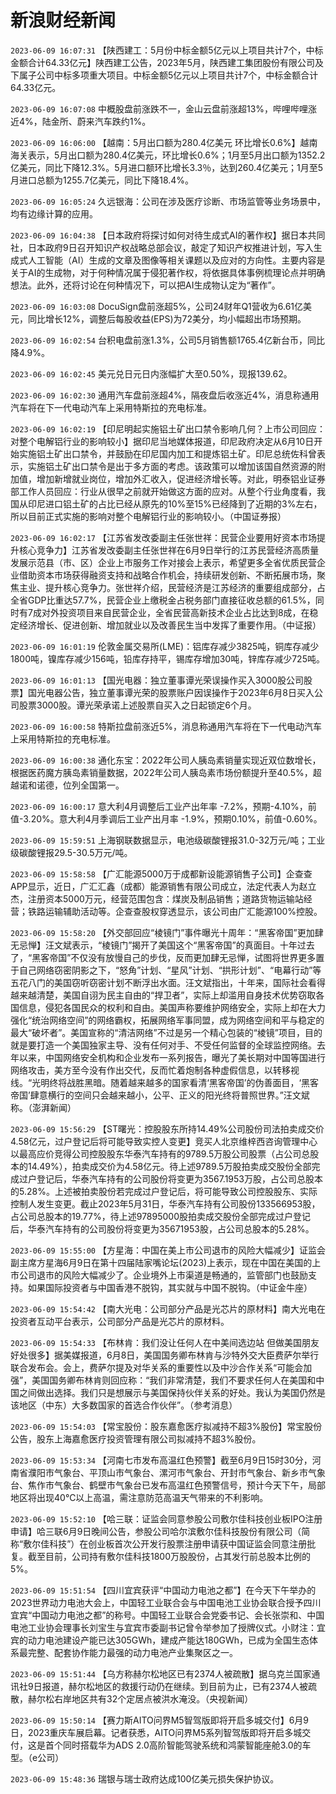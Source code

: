 # 新浪财经新闻
`2023-06-09 16:07:31` 【陕西建工：5月份中标金额5亿元以上项目共计7个，中标金额合计64.33亿元】陕西建工公告，2023年5月，陕西建工集团股份有限公司及下属子公司中标多项重大项目。中标金额5亿元以上项目共计7个，中标金额合计64.33亿元。

`2023-06-09 16:07:08` 中概股盘前涨跌不一，金山云盘前涨超13%，哔哩哔哩涨近4%，陆金所、蔚来汽车跌约1%。

`2023-06-09 16:06:00` 【越南：5月出口额为280.4亿美元 环比增长0.6%】越南海关表示，5月出口额为280.4亿美元，环比增长0.6%；1月至5月出口额为1352.2亿美元，同比下降12.3%。5月进口额环比增长3.3％，达到260.4亿美元；1月至5月进口总额为1255.7亿美元，同比下降18.4%。

`2023-06-09 16:05:24` 久远银海：公司在涉及医疗诊断、市场监管等业务场景中，均有边缘计算的应用。

`2023-06-09 16:04:38` 【日本政府将探讨如何对待生成式AI的著作权】据日本共同社，日本政府9日召开知识产权战略总部会议，敲定了知识产权推进计划，写入生成式人工智能（AI）生成的文章及图像等相关课题以及应对的方向性。主要内容是关于AI的生成物，对于何种情况属于侵犯著作权，将依据具体事例梳理论点并明确想法。此外，还将讨论在何种情况下，可以把AI生成物认定为“著作”。

`2023-06-09 16:03:08` DocuSign盘前涨超5%，公司24财年Q1营收为6.61亿美元，同比增长12%，调整后每股收益(EPS)为72美分，均小幅超出市场预期。

`2023-06-09 16:02:54` 台积电盘前涨1.3%，公司5月销售额1765.4亿新台币，同比降4.9%。

`2023-06-09 16:02:45` 美元兑日元日内涨幅扩大至0.50%，现报139.62。

`2023-06-09 16:02:30` 通用汽车盘前涨超4%，隔夜盘后收涨近4%，消息称通用汽车将在下一代电动汽车上采用特斯拉的充电标准。

`2023-06-09 16:02:19` 【印尼明起实施铝土矿出口禁令影响几何？上市公司回应：对整个电解铝行业的影响较小】据印尼当地媒体报道，印尼政府决定从6月10日开始实施铝土矿出口禁令，并鼓励在印尼国内加工和提炼铝土矿。印尼总统佐科曾表示，实施铝土矿出口禁令是出于多方面的考虑。该政策可以增加该国自然资源的附加值，增加新增就业岗位，增加外汇收入，促进经济增长等。对此，明泰铝业证券部工作人员回应：行业从很早之前就开始做这方面的应对。从整个行业角度看，我国从印尼进口铝土矿的占比已经从原先的10%至15%已经降到了近期的3%左右，所以目前正式实施的影响对整个电解铝行业的影响较小。（中国证券报）

`2023-06-09 16:02:17` 【江苏省发改委副主任张世祥：民营企业要用好资本市场提升核心竞争力】江苏省发改委副主任张世祥在6月9日举行的江苏民营经济高质量发展示范县（市、区）企业上市服务工作对接会上表示，希望更多全省优质民营企业借助资本市场获得融资支持和战略合作机会，持续研发创新、不断拓展市场，聚焦主业、提升核心竞争力。张世祥介绍，民营经济是江苏经济的重要组成部分，占全省GDP比重达57.7%，民营企业上缴税金占税务部门直接征收总额的61.5%，同时有7成对外投资项目来自民营企业，全省民营高新技术企业占比达到8成，在稳定经济增长、促进创新、增加就业以及改善民生当中发挥了重要作用。（中证报）

`2023-06-09 16:01:19` 伦敦金属交易所(LME)：铝库存减少3825吨，铜库存减少1800吨，镍库存减少156吨，铅库存持平，锡库存增加30吨，锌库存减少725吨。

`2023-06-09 16:01:13` 【国光电器：独立董事谭光荣误操作买入3000股公司股票】国光电器公告，独立董事谭光荣的股票账户因误操作于2023年6月8日买入公司股票3000股。谭光荣承诺上述股票自买入之日起锁定6个月。

`2023-06-09 16:00:58` 特斯拉盘前涨近5%，消息称通用汽车将在下一代电动汽车上采用特斯拉的充电标准。

`2023-06-09 16:00:38` 通化东宝：2022年公司人胰岛素销量实现近双位数增长，根据医药魔方胰岛素销量数据，2022年公司人胰岛素市场份额提升至40.5%，超越诺和诺德，位列全国第一。

`2023-06-09 16:00:17` 意大利4月调整后工业产出年率 -7.2%，预期-4.10%，前值-3.20%。意大利4月季调后工业产出月率 -1.9%，预期0.10%，前值-0.60%。

`2023-06-09 15:59:51` 上海钢联数据显示，电池级碳酸锂报31.0-32万元/吨；工业级碳酸锂报29.5-30.5万元/吨。

`2023-06-09 15:58:58` 【广汇能源5000万于成都新设能源销售子公司】企查查APP显示，近日，广汇汇鑫（成都）能源销售有限公司成立，法定代表人为赵立杰，注册资本5000万元，经营范围包含：煤炭及制品销售；道路货物运输站经营；铁路运输辅助活动等。企查查股权穿透显示，该公司由广汇能源100%控股。

`2023-06-09 15:58:20` 【外交部回应“棱镜门”事件曝光十周年：“黑客帝国”更加肆无忌惮】汪文斌表示，“棱镜门”揭开了美国这个“黑客帝国”的真面目。十年过去了，“黑客帝国”不仅没有放慢自己的步伐，反而更加肆无忌惮，试图将世界更多置于自己网络窃密阴影之下，“怒角”计划、“星风”计划、“拱形计划”、“电幕行动”等五花八门的美国窃听窃密计划不断浮出水面。汪文斌指出，十年来，国际社会看得越来越清楚，美国自诩为民主自由的“捍卫者”，实际上却滥用自身技术优势窃取各国信息，侵犯各国民众的权利和自由。美国声称要维护网络安全，实际上却在大力强化“统治网络空间”的网络霸权，拓展网络军事同盟，成为网络空间和平与稳定的最大“破坏者”。美国宣称的“清洁网络”不过是另一个精心包装的“棱镜”项目，目的就是要打造一个美国独家主导、没有任何对手、不受任何监督的全球监控网络。去年以来，中国网络安全机构和企业发布一系列报告，曝光了美长期对中国等国进行网络攻击，美方至今没有作出交代，反而忙着炮制各种虚假信息，以转移视线。“光明终将战胜黑暗。随着越来越多的国家看清‘黑客帝国’的伪善面目，‘黑客帝国’肆意横行的空间只会越来越小，公平、正义的阳光终将普照世界。”汪文斌称。（澎湃新闻）

`2023-06-09 15:56:29` 【ST曙光：控股股东所持14.49%公司股份司法拍卖成交价4.58亿元，过户登记后将可能导致实控人变更】竞买人北京维梓西咨询管理中心以最高应价竞得公司控股股东华泰汽车持有的9789.5万股公司股票（占公司总股本的14.49%），拍卖成交价为4.58亿元。待上述9789.5万股拍卖成交股份全部完成过户登记后，华泰汽车持有的公司股份将变更为3567.1953万股，占公司总股本的5.28%。上述被拍卖股份若完成过户登记后，将可能导致公司控股股东、实际控制人发生变更。截止2023年5月31日，华泰汽车持有公司股份133566953股，占公司总股本的19.77%，待上述97895000股拍卖成交股份全部完成过户登记后，华泰汽车持有的公司股份将变更为35671953股，占公司总股本的5.28%。

`2023-06-09 15:55:00` 【方星海：中国在美上市公司退市的风险大幅减少】证监会副主席方星海6月9日在第十四届陆家嘴论坛(2023)上表示，现在中国在美国的上市公司退市的风险大幅减少了。企业境外上市渠道是畅通的，监管部门也鼓励支持。如果国际投资者与中国香港不脱钩，其实就与中国不脱钩。（中证金牛座）

`2023-06-09 15:54:42` 【南大光电：公司部分产品是光芯片的原材料】南大光电在投资者互动平台表示，公司部分产品是光芯片的原材料。

`2023-06-09 15:54:33` 【布林肯：我们没让任何人在中美间选边站 但做美国朋友好处很多】据美媒报道，6月8日，美国国务卿布林肯与沙特外交大臣费萨尔举行联合发布会。会上，费萨尔提及对华关系的重要性以及中沙合作关系“可能会加强”，美国国务卿布林肯则回应称：“我们非常清楚，我们不要求任何人在美国和中国之间做出选择。我们只是想展示与美国保持伙伴关系的好处。我认为美国仍然是该地区（中东）大多数国家的首选合作伙伴”。（参考消息）

`2023-06-09 15:54:03` 【常宝股份：股东嘉愈医疗拟减持不超3%股份】常宝股份公告，股东上海嘉愈医疗投资管理有限公司拟减持不超3%股份。

`2023-06-09 15:53:34` 【河南七市发布高温红色预警】截至6月9日15时30分，河南省濮阳市气象台、平顶山市气象台、漯河市气象台、开封市气象台、新乡市气象台、焦作市气象台、鹤壁市气象台已发布高温红色预警信号，预计今天下午，局部地区将出现40℃以上高温，需注意防范高温天气带来的不利影响。

`2023-06-09 15:52:10` 【哈三联：证监会同意参股公司敷尔佳科技创业板IPO注册申请】哈三联6月9日晚间公告，参股公司哈尔滨敷尔佳科技股份有限公司（简称“敷尔佳科技”）在创业板首次公开发行股票注册申请获中国证监会同意注册批复。截至目前，公司持有敷尔佳科技1800万股股份，占其发行前总股本比例的5%。

`2023-06-09 15:51:54` 【四川宜宾获评“中国动力电池之都”】在今天下午举办的2023世界动力电池大会上，中国轻工业联合会与中国电池工业协会联合授予四川宜宾“中国动力电池之都”的称号。中国轻工业联合会党委书记、会长张崇和、中国电池工业协会理事长刘宝生与宜宾市委副书记曾令举参加了授牌仪式。小财注：宜宾的动力电池建设产能已达305GWh，建成产能达180GWh，已成为全国生态体系最完整、配套协作能力最强的动力电池产业集聚区之一。

`2023-06-09 15:51:44` 【乌方称赫尔松地区已有2374人被疏散】据乌克兰国家通讯社9日报道，赫尔松地区的救援行动仍在继续。到目前为止，已有2374人被疏散，赫尔松右岸地区共有32个定居点被洪水淹没。（央视新闻）

`2023-06-09 15:50:14` 【赛力斯AITO问界M5智驾版即将开启多城交付】6月9日，2023重庆车展启幕。记者获悉，AITO问界M5系列智驾版即将开启多城交付，这是首个同时搭载华为ADS 2.0高阶智能驾驶系统和鸿蒙智能座舱3.0的车型。（e公司）

`2023-06-09 15:48:36` 瑞银与瑞士政府达成100亿美元损失保护协议。


